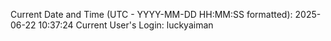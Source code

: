 Current Date and Time (UTC - YYYY-MM-DD HH:MM:SS formatted): 2025-06-22 10:37:24
Current User's Login: luckyaiman
